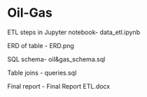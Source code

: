 # Oil-Gas

ETL steps in Jupyter notebook- data_etl.ipynb


ERD of table - ERD.png


SQL schema- oil&gas_schema.sql


Table joins  - queries.sql


Final report  - Final Report ETL.docx
